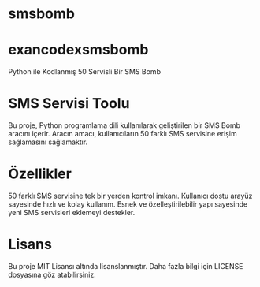 # smsbomb
# exancodexsmsbomb
Python ile Kodlanmış 50 Servisli Bir SMS Bomb 

# SMS Servisi Toolu
Bu proje, Python programlama dili kullanılarak geliştirilen bir SMS Bomb aracını içerir. Aracın amacı, kullanıcıların 50 farklı SMS servisine erişim sağlamasını sağlamaktır.

# Özellikler
50 farklı SMS servisine tek bir yerden kontrol imkanı.
Kullanıcı dostu arayüz sayesinde hızlı ve kolay kullanım.
Esnek ve özelleştirilebilir yapı sayesinde yeni SMS servisleri eklemeyi destekler.

# Lisans
Bu proje MIT Lisansı altında lisanslanmıştır. Daha fazla bilgi için LICENSE dosyasına göz atabilirsiniz.

